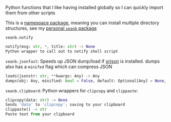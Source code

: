 Python functions that I like having installed globally so I can quickly import them from other scripts

This is a [namespace package](https://packaging.python.org/en/latest/guides/packaging-namespace-packages/), meaning you can install multiple directory structures, see my [personal `seanb` package](https://github.com/seanbreckenridge/dotfiles/tree/master/.config/seanb)

`seanb.notify`

```python
notify(msg: str, *, title: str) -> None
Python wrapper to call out to notify shell script
```

`seanb.jsonfast`: Speeds up JSON dump/load if [orjson](https://github.com/ijl/orjson) is installed. dumps also has a `minifed` flag which can compress JSON

```python
loads(jsonstr: str, **kwargs: Any) -> Any
dumps(obj: Any, minified: bool = False, default: Optional[Any] = None, **kwargs: Any) -> str
```

`seanb.clipboard`: Python wrappers for `clipcopy` and `clippaste`:

```python
clipcopy(data: str) -> None
Sends 'data' to 'clipcopy'; saving to your clipboard
clippaste() -> str
Paste text from your clipboard
```
